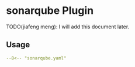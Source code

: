 # sonarqube Plugin

TODO(jiafeng meng): I will add this document later.

## Usage

``` yaml
--8<-- "sonarqube.yaml"
```
